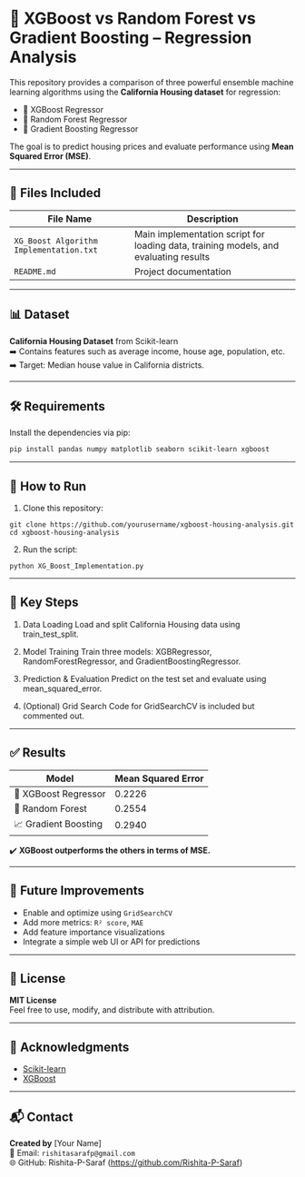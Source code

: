 # 🧠 XGBoost vs Random Forest vs Gradient Boosting – Regression Analysis

This repository provides a comparison of three powerful ensemble machine learning algorithms using the **California Housing dataset** for regression:

- 🔸 XGBoost Regressor  
- 🔸 Random Forest Regressor  
- 🔸 Gradient Boosting Regressor  

The goal is to predict housing prices and evaluate performance using **Mean Squared Error (MSE)**.

---

## 📁 Files Included

| File Name                      | Description                                               |
|-------------------------------|-----------------------------------------------------------|
| `XG_Boost Algorithm Implementation.txt` | Main implementation script for loading data, training models, and evaluating results |
| `README.md`                   | Project documentation                         |

---

## 📊 Dataset

**California Housing Dataset** from Scikit-learn  
➡️ Contains features such as average income, house age, population, etc.  
➡️ Target: Median house value in California districts.

---

## 🛠 Requirements

Install the dependencies via pip:

```bash
pip install pandas numpy matplotlib seaborn scikit-learn xgboost
```
---
## 🚀 How to Run
1. Clone this repository:
```
git clone https://github.com/yourusername/xgboost-housing-analysis.git
cd xgboost-housing-analysis
```
2. Run the script:
```
python XG_Boost_Implementation.py
```
---
## 📌 Key Steps
1. Data Loading
Load and split California Housing data using train_test_split.

2. Model Training
Train three models: XGBRegressor, RandomForestRegressor, and GradientBoostingRegressor.

3. Prediction & Evaluation
Predict on the test set and evaluate using mean_squared_error.

4. (Optional) Grid Search
Code for GridSearchCV is included but commented out.

---

## ✅ Results

| Model                   | Mean Squared Error |
|------------------------|--------------------|
| 🧠 XGBoost Regressor    | 0.2226             |
| 🌲 Random Forest        | 0.2554             |
| 📈 Gradient Boosting    | 0.2940             |

✔️ **XGBoost outperforms the others in terms of MSE.**

---

## 🚧 Future Improvements

- Enable and optimize using `GridSearchCV`
- Add more metrics: `R² score`, `MAE`
- Add feature importance visualizations
- Integrate a simple web UI or API for predictions

---

## 📜 License

**MIT License**  
Feel free to use, modify, and distribute with attribution.

---

## 🙏 Acknowledgments

- [Scikit-learn](https://scikit-learn.org/)
- [XGBoost](https://xgboost.readthedocs.io/)

---

## 📬 Contact

**Created by** [Your Name]  
📧 Email: `rishitasarafp@gmail.com`  
🌐 GitHub: Rishita-P-Saraf (https://github.com/Rishita-P-Saraf)
